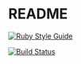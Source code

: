 # README

[![Ruby Style Guide](https://img.shields.io/badge/code_style-rubocop-brightgreen.svg)](https://github.com/rubocop/rubocop)

[![Build Status](https://img.shields.io/endpoint.svg?url=https%3A%2F%2Factions-badge.atrox.dev%2FFarlaf%2Fdepot%2Fbadge%3Fref%3Dmain&style=flat)](https://actions-badge.atrox.dev/Farlaf/depot/goto?ref=main)

